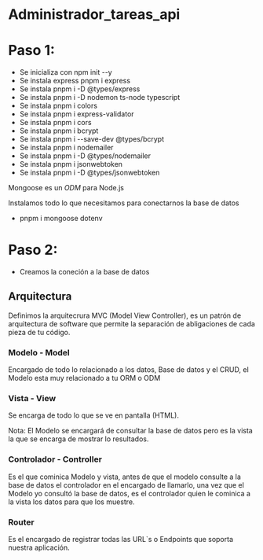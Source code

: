 # Administrador_tareas_api

# Paso 1:

- Se inicializa con npm init --y
- Se instala express pnpm i express
- Se instala pnpm i -D @types/express
- Se instala pnpm i -D nodemon ts-node typescript
- Se instala pnpm i colors
- Se instala pnpm i express-validator
- Se instala pnpm i cors
- Se instala pnpm i bcrypt
- Se instala pnpm i --save-dev @types/bcrypt
- Se instala pnpm i nodemailer
- Se instala pnpm i -D @types/nodemailer
- Se instala pnpm i jsonwebtoken
- Se instala pnpm i -D @types/jsonwebtoken

Mongoose es un *ODM* para Node.js

Instalamos todo lo que necesitamos para conectarnos la base de datos

- pnpm i mongoose dotenv

# Paso 2:

- Creamos la coneción a la base de datos

## Arquitectura

Definimos la arquitecrura MVC (Model View Controller), es un patrón de arquitectura de software que permite la separación de abligaciones de cada pieza de tu código.

### Modelo - Model
Encargado de todo lo relacionado a los datos, Base de datos y el CRUD, el Modelo esta muy relacionado a tu ORM o ODM

### Vista - View
Se encarga de todo lo que se ve en pantalla (HTML).

Nota:
El Modelo se encargará de consultar la base de datos pero es la vista la que se encarga de mostrar lo resultados.

### Controlador - Controller
Es el que cominica Modelo y vista, antes de que el modelo consulte a la base de datos el controlador en el encargado de llamarlo, una vez que el Modelo yo consultó la base de datos, es el controlador quien le cominica a la vista los datos para que los muestre.

### Router
Es el encargado de registrar todas las URL`s o Endpoints que soporta nuestra aplicación.

